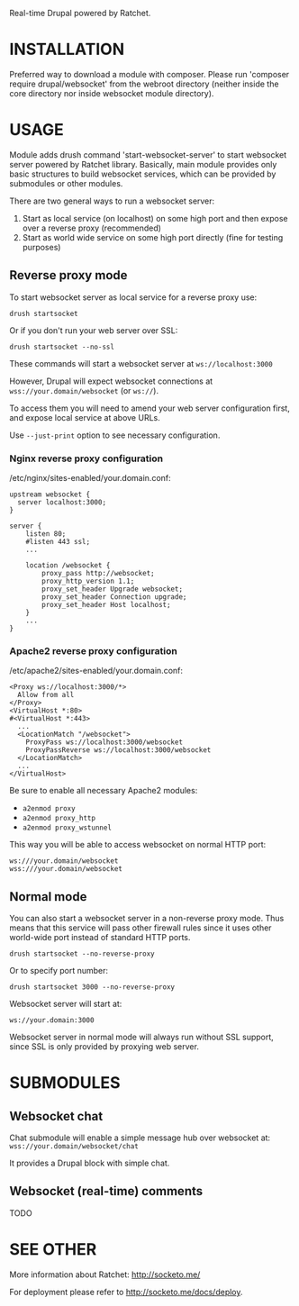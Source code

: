 Real-time Drupal powered by Ratchet.

# INSTALLATION

Preferred way to download a module with composer.
Please run 'composer require drupal/websocket'
from the webroot directory (neither inside the core directory nor
inside websocket module directory).

# USAGE

Module adds drush command 'start-websocket-server' to start websocket
server powered by Ratchet library. Basically, main module provides only
basic structures to build websocket services, which can be provided by
submodules or other modules.

There are two general ways to run a websocket server:

1. Start as local service (on localhost) on some high port and then expose over
a reverse proxy (recommended)
2. Start as world wide service on some high port directly (fine for testing
purposes)

## Reverse proxy mode

To start websocket server as local service for a reverse proxy use:

```
drush startsocket
```
Or if you don't run your web server over SSL:
```
drush startsocket --no-ssl
```

These commands will start a websocket server at ```ws://localhost:3000```

However, Drupal will expect websocket connections at
```wss://your.domain/websocket``` (or ```ws://```).

To access them you will need to amend your web server configuration first, and
expose local service at above URLs.

Use ```--just-print``` option to see necessary configuration.

### Nginx reverse proxy configuration

/etc/nginx/sites-enabled/your.domain.conf:
```
upstream websocket {
  server localhost:3000;
}

server {
    listen 80;
    #listen 443 ssl;
    ...

    location /websocket {
        proxy_pass http://websocket;
        proxy_http_version 1.1;
        proxy_set_header Upgrade websocket;
        proxy_set_header Connection upgrade;
        proxy_set_header Host localhost;
    }
    ...
}
```

### Apache2 reverse proxy configuration

/etc/apache2/sites-enabled/your.domain.conf:
```
<Proxy ws://localhost:3000/*>
  Allow from all
</Proxy>
<VirtualHost *:80>
#<VirtualHost *:443>
  ...
  <LocationMatch "/websocket">
    ProxyPass ws://localhost:3000/websocket
    ProxyPassReverse ws://localhost:3000/websocket
  </LocationMatch>
  ...
</VirtualHost>

```

Be sure to enable all necessary Apache2 modules:
 * ```a2enmod proxy```
 * ```a2enmod proxy_http```
 * ```a2enmod proxy_wstunnel```

This way you will be able to access websocket on normal HTTP port:
```
ws:///your.domain/websocket
wss:///your.domain/websocket
```

## Normal mode

You can also start a websocket server in a non-reverse proxy mode.
Thus means that this service will pass other firewall rules since it uses other
world-wide port instead of standard HTTP ports.

```
drush startsocket --no-reverse-proxy
```
Or to specify port number:
```
drush startsocket 3000 --no-reverse-proxy
```

Websocket server will start at:
```
ws://your.domain:3000
```

Websocket server in normal mode will always run without SSL support,
since SSL is only provided by proxying web server.

# SUBMODULES

## Websocket chat

Chat submodule will enable a simple message hub over websocket at:
```wss://your.domain/websocket/chat```

It provides a Drupal block with simple chat.

## Websocket (real-time) comments

TODO

# SEE OTHER

More information about Ratchet: http://socketo.me/

For deployment please refer to http://socketo.me/docs/deploy.

